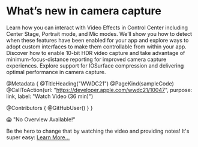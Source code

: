 # What’s new in camera capture

Learn how you can interact with Video Effects in Control Center including Center Stage, Portrait mode, and Mic modes. We’ll show you how to detect when these features have been enabled for your app and explore ways to adopt custom interfaces to make them controllable from within your app. Discover how to enable 10-bit HDR video capture and take advantage of minimum-focus-distance reporting for improved camera capture experiences. Explore support for IOSurface compression and delivering optimal performance in camera capture.

@Metadata {
   @TitleHeading("WWDC21")
   @PageKind(sampleCode)
   @CallToAction(url: "https://developer.apple.com/wwdc21/10047", purpose: link, label: "Watch Video (36 min)")

   @Contributors {
      @GitHubUser(<replace this with your GitHub handle>)
   }
}

😱 "No Overview Available!"

Be the hero to change that by watching the video and providing notes! It's super easy:
 [Learn More…](https://wwdcnotes.github.io/WWDCNotes/documentation/wwdcnotes/contributing)
